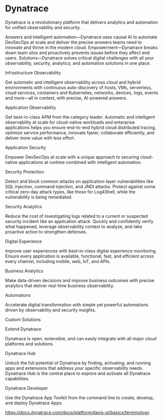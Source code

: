 # Dynatrace

Dynatrace is a revolutionary platform that delivers analytics and automation for unified observability and security.

Answers and intelligent automation—Dynatrace uses causal AI to automate DevSecOps at scale and deliver the precise answers teams need to innovate and thrive in the modern cloud.
Empowerment—Dynatrace breaks down team silos and proactively prevents issues before they affect end users.
Solutions—Dynatrace solves critical digital challenges with all your observability, security, analytics, and automation solutions in one place.

Infrastructure Observability

Get automatic and intelligent observability across cloud and hybrid environments with continuous auto-discovery of hosts, VMs, serverless, cloud services, containers and Kubernetes, networks, devices, logs, events and more—all in context, with precise, AI-powered answers.

Application Observability

Get best-in-class APM from the category leader. Automatic and intelligent observability at scale for cloud-native workloads and enterprise applications helps you ensure end-to-end hybrid cloud distributed tracing, optimize service performance, innovate faster, collaborate efficiently, and deliver more value with less effort.

Application Security

Empower DevSecOps at scale with a unique approach to securing cloud-native applications at runtime combined with intelligent automation.

Security Protection

Detect and block common attacks on application-layer vulnerabilities like SQL injection, command injection, and JNDI attacks. Protect against some critical zero-day attack types, like those for Log4Shell, while the vulnerability is being remediated.

Security Analytics

Reduce the cost of investigating logs related to a current or suspected security incident like an application attack. Quickly and confidently verify what happened, leverage observability context to analyze, and take proactive action to strengthen defenses.

Digital Experience

Improve user experiences with best-in-class digital experience monitoring. Ensure every application is available, functional, fast, and efficient across every channel, including mobile, web, IoT, and APIs.

Business Analytics

Make data-driven decisions and improve business outcomes with precise analytics that deliver real-time business observability.

Automations

Accelerate digital transformation with simple yet powerful automations driven by observability and security insights.

Custom Solutions

Extend Dynatrace

Dynatrace is open, extensible, and can easily integrate with all major cloud platforms and solutions.

Dynatrace Hub

Unlock the full potential of Dynatrace by finding, activating, and running apps and extensions that address your specific observability needs. Dynatrace Hub is the central place to explore and activate all Dynatrace capabilities.

Dynatrace Developer﻿

Use the Dynatrace App Toolkit from the command line to create, develop, and deploy Dynatrace Apps.



https://docs.dynatrace.com/docs/platform/davis-ai/basics/terminology

